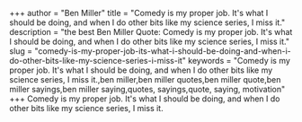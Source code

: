 +++
author = "Ben Miller"
title = "Comedy is my proper job. It's what I should be doing, and when I do other bits like my science series, I miss it."
description = "the best Ben Miller Quote: Comedy is my proper job. It's what I should be doing, and when I do other bits like my science series, I miss it."
slug = "comedy-is-my-proper-job-its-what-i-should-be-doing-and-when-i-do-other-bits-like-my-science-series-i-miss-it"
keywords = "Comedy is my proper job. It's what I should be doing, and when I do other bits like my science series, I miss it.,ben miller,ben miller quotes,ben miller quote,ben miller sayings,ben miller saying,quotes, sayings,quote, saying, motivation"
+++
Comedy is my proper job. It's what I should be doing, and when I do other bits like my science series, I miss it.
